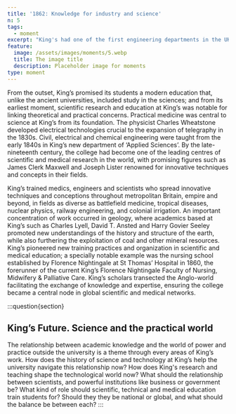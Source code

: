 ```yaml
---
title: '1862: Knowledge for industry and science'
n: 5
tags:
  - moment
excerpt: "King's had one of the first engineering departments in the UK, and has led crucial fields of science and technological development since"
feature:
  image: /assets/images/moments/5.webp
  title: The image title
  description: Placeholder image for moments
type: moment
---
```


From the outset, King’s promised its students a modern education that, unlike the ancient universities, included study in the sciences; and from its earliest moment, scientific research and education at King’s was notable for linking theoretical and practical concerns. Practical medicine was central to science at King’s from its foundation. The physicist Charles Wheatstone developed electrical technologies crucial to the expansion of telegraphy in the 1830s. Civil, electrical and chemical engineering were taught from the early 1840s in King’s new department of ‘Applied Sciences’. By the late-nineteenth century, the college had become one of the leading centres of scientific and medical research in the world, with promising figures such as James Clerk Maxwell and Joseph Lister renowned for innovative techniques and concepts in their fields.

King’s trained medics, engineers and scientists who spread innovative techniques and conceptions throughout metropolitan Britain, empire and beyond, in fields as diverse as battlefield medicine, tropical diseases, nuclear physics, railway engineering, and colonial irrigation. An important concentration of work occurred in geology, where academics based at King’s such as Charles Lyell, David T. Ansted and Harry Govier Seeley promoted new understandings of the history and structure of the earth, while also furthering the exploitation of coal and other mineral resources. King’s pioneered new training practices and organization in scientific and medical education; a specially notable example was the nursing school established by Florence Nightingale at St Thomas’ Hospital in 1860, the forerunner of the current King’s Florence Nightingale Faculty of Nursing, Midwifery & Palliative Care. King’s scholars transected the Anglo-world facilitating the exchange of knowledge and expertise, ensuring the college became a central node in global scientific and medical networks.

:::question{section}

## King’s Future. Science and the practical world

The relationship between academic knowledge and the world of power and practice outside the university is a theme through every areas of King’s work. How does the history of science and technology at King’s help the university navigate this relationship now? How does King's research and teaching shape the technological world now? What should the relationship between scientists, and powerful institutions like business or government be? What kind of role should scientific, technical and medical education train students for? Should they they be national or global, and what should the balance be between each?
:::
